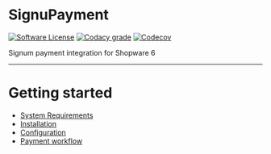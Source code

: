 # SignuPayment


[![Software License](https://img.shields.io/badge/license-GPL--3.0-brightgreen.svg)](LICENSE)
[![Codacy grade](https://img.shields.io/codacy/grade/4ad9bafc56ce49398aa70bc9729c7a05)](https://app.codacy.com/manual/felixbrucker/shopware-burst-payment/dashboard)
[![Codecov](https://img.shields.io/codecov/c/gh/felixbrucker/shopware-burst-payment)](https://codecov.io/gh/felixbrucker/shopware-burst-payment)


Signum payment integration for Shopware 6

---

# Getting started

* [System Requirements](https://github.com/felixbrucker/shopware-burst-payment/wiki/System-Requirements)
* [Installation](https://github.com/felixbrucker/shopware-burst-payment/wiki/Installation)
* [Configuration](https://github.com/felixbrucker/shopware-burst-payment/wiki/Configuration)
* [Payment workflow](https://github.com/felixbrucker/shopware-burst-payment/wiki/Payment-workflow)
